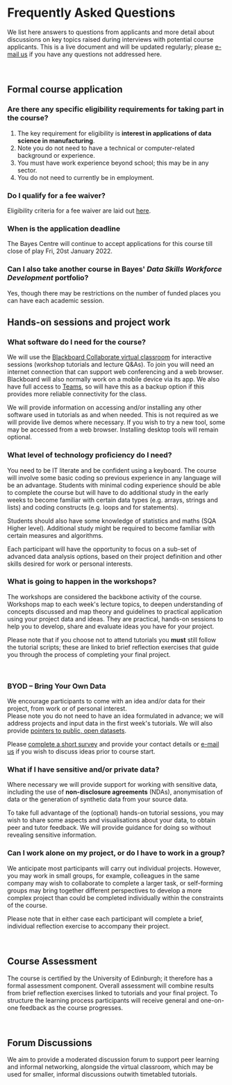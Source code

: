 # Frequently Asked Questions

We list here answers to questions from applicants and more detail about discussions on key topics raised during interviews with potential course applicants. This is a live document and will be updated regularly; please [e-mail us](mailto:datascimanu@gmail.com ) if you have any questions not addressed here. 
<p>&nbsp;</p>


## Formal course application 

### Are there any specific eligibility requirements for taking part in the course?

1. The key requirement for eligibility is __interest in applications of data science in manufacturing__. 
1. Note you do not need to have a technical or computer-related background or experience.
1. You must have work experience beyond school; this may be in any sector. 
1. You do not need to currently be in employment. 

### Do I qualify for a fee waiver?

Eligibility criteria for a fee waiver are laid out [here](entry.html).

### When is the application deadline


The Bayes Centre will continue to accept applications for this course till close of play Fri, 20st January 2022. 


### Can I also take another course in Bayes' _Data Skills Workforce Development_ portfolio?

Yes, though there may be restrictions on the number of funded places you can have each academic session.


## Hands-on sessions and project work

### What software do I need for the course?

We will use the [Blackboard Collaborate virtual classroom](http://www.ed.ac.uk/is/collaborate) for interactive sessions (workshop tutorials and lecture Q&amp;As). To join you will need an internet connection that can support web conferencing and a web browser. Blackboard will also normally work on a mobile device via its app. 
We also have full access to [Teams](https://www.microsoft.com/en-gb/microsoft-teams/free#office-CustomSpacingTemplate-nifj37h), so will have this as a backup option if this provides more reliable connectivity for the class. 

We will provide information on accessing and/or installing any other software used in tutorials as and when needed. This is not required as we will provide live demos where necessary. If you wish to try a new tool, some may be accessed from a web browser. Installing desktop tools will remain optional. 


### What level of technology proficiency do I need?

You need to be IT literate and be confident using a keyboard. The course will involve some basic coding so previous experience in any language will be an advantage. Students with minimal coding experience should be able to complete the course but will have to do additional study in the early weeks to become familiar with certain data types (e.g. arrays, strings and lists) and coding constructs (e.g. loops and for statements).
 
Students should also have some knowledge of statistics and maths (SQA Higher level). Additional study might be required to become familiar with certain measures and algorithms.

<!-- We have a range of potential participants with proficiency ranging from basic &ndash; using mainly office-based tools, to people who use dedicated analysis tools, to people with some knowledge of programming. We will provide support to all participants regardless of technology proficiency, to acquire understanding of basic and more advanced data science concepts, and link those to practical application. -->

Each participant will have the opportunity to focus on a sub-set of advanced data analysis options, based on their project definition and other skills desired for work or personal interests. 


### What is going to happen in the workshops? 

The workshops are considered the backbone activity of the course. Workshops map to each week's lecture topics, to deepen understanding of concepts discussed and map theory and guidelines to practical application using your project data and ideas. They are practical, hands-on sessions to help you to develop, share and evaluate ideas you have for your project.  

Please note that if you choose not to attend tutorials you **must** still follow the tutorial scripts; these are linked to brief reflection exercises that guide you through the process of completing your final project. 
<p>&nbsp;</p>


### BYOD &ndash; Bring Your Own Data 

We encourage participants to come with an idea and/or data for their project, from work or of personal interest.  
Please note you do not need to have an idea formulated in advance; we will address projects and input data in the first week's tutorials. We will also provide [pointers to public, open datasets](organisation.md#byod).

Please [complete a short survey](https://forms.gle/4Z6wTZkoHMsNL5Yu5) and provide your contact details or [e-mail us](mailto:datascimanu@gmail.com ) if you wish to discuss ideas prior to course start. 


### What if I have sensitive and/or private data? 

Where necessary we will provide support for working with sensitive data, including the use of __non-disclosure agreements__ (NDAs), anonymisation of data or the generation of synthetic data from your source data. 

To take full advantage of the (optional) hands-on tutorial sessions, you may wish to share some aspects and visualisations about your data, to obtain peer and tutor feedback. We will provide guidance for doing so without revealing sensitive information. 

### Can I work alone on my project, or do I have to work in a group? 

We anticipate most participants will carry out individual projects. However, you may work in small groups, for example, colleagues in the same company may wish to collaborate to complete a larger task, or self-forming groups may bring together different perspectives to develop a more complex project than could be completed individually within the constraints of the course. 

Please note that in either case each participant will complete a brief, individual reflection exercise to accompany their project.
<p>&nbsp;</p> 


## Course Assessment

The course is certified by the University of Edinburgh; it therefore has a formal assessment component. Overall assessment will combine results from brief reflection exercises linked to tutorials and your final project. To structure the learning process participants will receive general and one-on-one feedback as the course progresses.
<p>&nbsp;</p>


## Forum Discussions

We aim to provide a moderated discussion forum to support peer learning and informal networking, alongside the virtual classroom, which may be used for smaller, informal discussions outwith timetabled tutorials. 
<p>&nbsp;</p>
